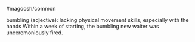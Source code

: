 #magoosh/common

bumbling (adjective): lacking physical movement skills, especially with the hands 
Within a week of starting, the bumbling new waiter was unceremoniously fired. 
